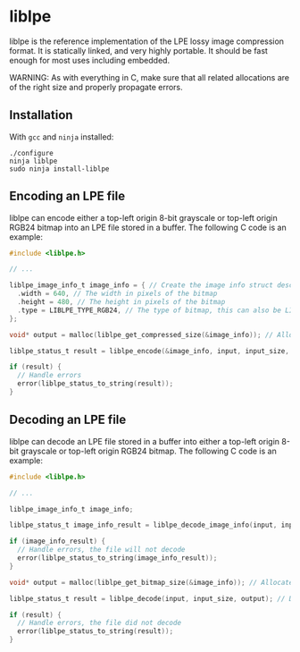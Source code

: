 # liblpe
liblpe is the reference implementation of the LPE lossy image compression format. It is statically linked, and very highly portable. It should be fast enough for most uses including embedded.

WARNING: As with everything in C, make sure that all related allocations are of the right size and properly propagate errors.

## Installation
With `gcc` and `ninja` installed:

```
./configure
ninja liblpe
sudo ninja install-liblpe
```

## Encoding an LPE file
liblpe can encode either a top-left origin 8-bit grayscale or top-left origin RGB24 bitmap into an LPE file stored in a buffer. The following C code is an example:

```c
#include <liblpe.h>

// ...

liblpe_image_info_t image_info = { // Create the image info struct describing the bitmap
  .width = 640, // The width in pixels of the bitmap
  .height = 480, // The height in pixels of the bitmap
  .type = LIBLPE_TYPE_RGB24, // The type of bitmap, this can also be LIBLPE_TYPE_GRAYSCALE
};

void* output = malloc(liblpe_get_compressed_size(&image_info)); // Allocate a buffer that holds the output file

liblpe_status_t result = liblpe_encode(&image_info, input, input_size, output); // Encode the bitmap (input)

if (result) {
  // Handle errors
  error(liblpe_status_to_string(result));
}
```

## Decoding an LPE file
liblpe can decode an LPE file stored in a buffer into either a top-left origin 8-bit grayscale or top-left origin RGB24 bitmap. The following C code is an example:

```c
#include <liblpe.h>

// ...

liblpe_image_info_t image_info;

liblpe_status_t image_info_result = liblpe_decode_image_info(input, input_size, &image_info); // Get the image info struct describing the output bitmap

if (image_info_result) {
  // Handle errors, the file will not decode
  error(liblpe_status_to_string(image_info_result));
}

void* output = malloc(liblpe_get_bitmap_size(&image_info)); // Allocate a buffer that holds the output bitmap

liblpe_status_t result = liblpe_decode(input, input_size, output); // Decode the LPE file (input)

if (result) {
  // Handle errors, the file did not decode
  error(liblpe_status_to_string(result));
}
```
